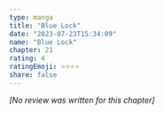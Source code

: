 ```yaml
---
type: manga
title: "Blue Lock"
date: "2023-07-23T15:34:09"
name: "Blue Lock"
chapter: 21
rating: 4
ratingEmoji: ⭐️⭐️⭐️⭐️
share: false
---
```


_[No review was written for this chapter]_
